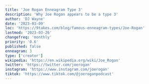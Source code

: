 ```yaml
---
title: 'Joe Rogan Enneagram Type 3'
description: 'Why Joe Rogan appears to be a type 3'
author: 'DJ Wayne'
date: '2023-03-09'
loc: 'https://9takes.com/blog/famous-enneagram-types/Joe-Rogan'
lastmod: '2023-03-26'
changefreq: 'monthly'
priority: '0.6'
published: false
enneagram: 3
type: ['creator']
wikipedia: 'https://en.wikipedia.org/wiki/Joe_Rogan'
twitter: 'https://twitter.com/joerogan'
instagram: 'https://www.instagram.com/joerogan'
tiktok: 'https://www.tiktok.com/@joeroganpodcast'
---
```

